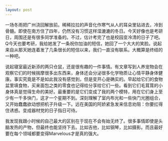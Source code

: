 ```yaml
---
layout: post
---
```

一场冬雨把广州浇回解放前。稀稀拉拉的声音化作寒气从人的耳朵里钻进去，冷到骨髓。即使在南方住了四年，仍然没有习惯这样湿漉漉的冬日。今天好像也是考研日，周围还是有很多同学准备的。不过，估计考完了也是校园变冷清的日子了吧。Q今天也要考研，我给她发了一条祝你加油的短信，她回了一个大大的笑脸。说起来自从那天她连着发了几条很长的短信以来，我们一直没有联系。大概算是终结的一种吧。

说起寝室最近新添的两只仓鼠，还是很有趣的一件事情。有文章写到人养宠物会在观察它们的时候揣摩很多出东西来，身体还会分泌很多化学物质让心情平静身体健康。事实究竟是不是如此我没有感觉到，但是变开心是确实的。早起给它们的食物盆里填食物，买来面包之类的零食也记得给分享给它们一些。看到它们毛茸茸的小身体真是觉得生命的美好。最重要的是它们变成了我的两个模特，用在它们身上至少有一千多快门，这才一个星期不到。深刻理解了室内布光和一些快门光圈组合，又开始蠢蠢欲动想把机子升级一下。远在美国的阿娇紧急发来信息劝阻：你要扛得住诱惑。变成器材党的日子指日可待。

我发现我跟小时候的自己最大的区别在于现在不会有始无终了。很多事情即使是头脑发热的产物，但最终也能坚持下去。比如吉他，比如钢琴，比如摄影。而且最好要在每个领域都要变得Marvelous才是真的强大。